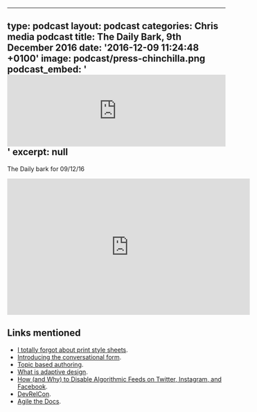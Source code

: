   - --
type: podcast
layout: podcast
categories: Chris media podcast
title: The Daily Bark, 9th December 2016
date: '2016-12-09 11:24:48 +0100'
image: podcast/press-chinchilla.png
podcast_embed: '<iframe width="100%" height="166" scrolling="no" frameborder="no" src="https://w.soundcloud.com/player/?url=https%3A//api.soundcloud.com/tracks/296963364&amp;color=ff5500&amp;auto_play=false&amp;hide_related=false&amp;show_comments=true&amp;show_user=true&amp;show_reposts=false"></iframe>'
excerpt: null
---

The Daily bark for 09/12/16

<iframe width="560" height="315" src="https://www.youtube.com/embed/UxIRVmxHJgI" frameborder="0" allowfullscreen="">
</iframe>

## Links mentioned

- [I totally forgot about print style sheets](https://uxdesign.cc/i-totally-forgot-about-print-style-sheets-f1e6604cfd6#.tpscny77b).
- [Introducing the conversational form](https://medium.com/conversational-interfaces/introducing-the-conversational-form-c3166eb2ee2f#.th1mo1x2n).
- [Topic based authoring](http://dita.xml.org/topic-based-authoring).
- [What is adaptive design](https://www.sitepoint.com/adaptive-design-different-responsive-design/).
- [How (and Why) to Disable Algorithmic Feeds on Twitter, Instagram, and Facebook](http://www.makeuseof.com/tag/how-and-why-to-disable-algorithmic-feeds-on-twitter-instagram-and-facebook/).
- [DevRelCon](http://london-2016.devrel.net/).
- [Agile the Docs](https://www.meetup.com/Write-The-Docs-London/events/234913157/).
